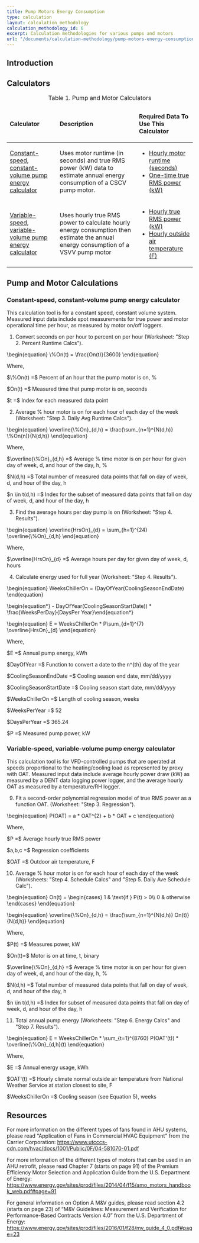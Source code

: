 ```yaml
---
title: Pump Motors Energy Consumption
type: calculation
layout: calculation_methodology
calculation_methodology_id: 6
excerpt: Calculation methodologies for various pumps and motors
url: "/documents/calculation-methodology/pump-motors-energy-consumption"
---
```


## Introduction

## Calculators

<table>
    <caption>Table 1. Pump and Motor Calculators</caption>
    <thead>
        <tr>
            <td>
                <p><strong>Calculator</strong></p>
            </td>
            <td>
                <p><strong>Description</strong></p>
            </td>
            <td>
                <p><strong>Required Data To Use This Calculator</strong></p>
            </td>
        </tr>
    <tbody>
        <tr>
            <td>
                <p><a href="/calculators/secondary-chilled-water-pump-motors-energy-consumption/2020_0427_PnP-EC-06_chiller_pump_cscv_kwh_pc.xlsx" download>Constant-speed, constant-volume pump energy calculator</a></p>
            </td>
            <td>
                <p>Uses motor runtime (in seconds) and true RMS power (kW) data to estimate annual energy consumption of a CSCV pump motor.</p>
            </td>
            <td>
                <ul>
                <li><a href="/documents/measurement-technique/motor-runtime">Hourly motor runtime (seconds)</a></li> 
                <li><a href="/documents/measurement-technique/electrical-spot-measurement">One-time true RMS power (kW)</a></li>
                </ul>
            </td>
        </tr>
        <tr>
            <td>
                <p><a href="/calculators/secondary-chilled-water-pump-motors-energy-consumption/2020_0427_PnP-EC-10_chiller_pump_variable_volume_pc.xlsx" download>Variable-speed, variable-volume pump energy calculator</a></p>
            </td>
            <td>
                <p>Uses hourly true RMS power to calculate hourly energy consumption then estimate the annual energy consumption of a VSVV pump motor</p>
            </td>
            <td>
                <ul>
                <li><a href="/documents/measurement-technique/true-rms-power">Hourly true RMS power (kW)</a></li> 
                <li><a href="/documents/measurement-technique/outside-air-temperature">Hourly outside air temperature (F)</a></li>
                </ul>
            </td>
        </tr>
    </tbody>
</table>

## Pump and Motor Calculations

### Constant-speed, constant-volume pump energy calculator

This calculation tool is for a constant speed, constant volume system. Measured input data include spot measurements for true power and motor operational time per hour, as measured by motor on/off loggers. 

1. Convert seconds on per hour to percent on per hour (Worksheet: "Step 2. Percent Runtime Calcs").

<p class="equation equation-center">\begin{equation} \%On(t) = \frac{On(t)}{3600} \end{equation}</p>

<p class="step-indent">Where,</p>
<p class="equation">$\%On(t) =$ Percent of an hour that the pump motor is on, %</p>
<p class="equation">$On(t) =$ Measured time that pump motor is on, seconds</p>
<p class="equation">$t =$ Index for each measured data point</p>

2. Average % hour motor is on for each hour of each day of the week (Worksheet: "Step 3. Daily Avg Runtime Calcs").

<p class="equation equation-center">\begin{equation} \overline{\%On}_{d,h} = \frac{\sum_{n=1}^{N(d,h)} \%On(n)}{N(d,h)} \end{equation}</p>

<p class="step-indent">Where,</p>
<p class="equation">$\overline{\%On}_{d,h} =$ Average % time motor is on per hour for given day of week, d, and hour of the day, h, %</p>
<p class="equation">$N(d,h) =$ Total number of measured data points that fall on day of week, d, and hour of the day, h</p>
<p class="equation">$n \in t(d,h) =$ Index for the subset of measured data points that fall on day of week, d, and hour of the day, h</p>

3. Find the average hours per day pump is on (Worksheet: "Step 4. Results").

<p class="equation equation-center">\begin{equation} \overline{HrsOn}_{d} = \sum_{h=1}^{24} \overline{\%On}_{d,h} \end{equation}</p>

<p class="step-indent">Where,</p>
<p class="equation">$\overline{HrsOn}_{d} =$ Average hours per day for given day of week, d, hours</p>

4. Calculate energy used for full year (Worksheet: "Step 4. Results").

<p class="equation equation-center">\begin{equation} WeeksChillerOn = (DayOfYear(CoolingSeasonEndDate) \end{equation}</p>
<p class="equation equation-center">\begin{equation*} - DayOfYear(CoolingSeasonStartDate)) * \frac{WeeksPerDay}{DaysPer Year}\end{equation*}</p>

<p class="equation equation-center">\begin{equation} E = WeeksChillerOn * P\sum_{d=1}^{7} \overline{HrsOn}_{d} \end{equation}</p>

<p class="step-indent">Where,</p>
<p class="equation">$E =$ Annual pump energy, kWh</p>
<p class="equation">$DayOfYear =$ Function to convert a date to the n^{th} day of the year</p>
<p class="equation">$CoolingSeasonEndDate =$ Cooling season end date, mm/dd/yyyy</p>
<p class="equation">$CoolingSeasonStartDate =$ Cooling season start date, mm/dd/yyyy</p>
<p class="equation">$WeeksChillerOn =$ Length of cooling season, weeks</p>
<p class="equation">$WeeksPerYear =$ 52</p>
<p class="equation">$DaysPerYear =$ 365.24</p>
<p class="equation">$P =$ Measured pump power, kW</p>

### Variable-speed, variable-volume pump energy calculator

This calculation tool is for VFD-controlled pumps that are operated at speeds proportional to the heating/cooling load as represented by proxy with OAT. Measured input data include average hourly power draw (kW) as measured by a DENT data logging power logger, and the average hourly OAT as measured by a temperature/RH logger. 

9. Fit a second-order polynomial regression model of true RMS power as a function OAT. (Worksheet: "Step 3. Regression").

<p class="equation equation-center">\begin{equation} P(OAT) = a * OAT^{2} + b * OAT + c \end{equation}</p>

<p class="step-indent">Where,</p>
<p class="equation">$P =$ Average hourly true RMS power</p>
<p class="equation">$a,b,c =$ Regression coefficients</p>
<p class="equation">$OAT =$ Outdoor air temperature, F</p>

10. Average % hour motor is on for each hour of each day of the week (Worksheets: "Step 4. Schedule Calcs" and "Step 5. Daily Ave Schedule Calc").

<p class="equation equation-center">\begin{equation} On(t) = \begin{cases} 1 & \text{if } P(t) > 0\\
    0 & otherwise \end{cases} \end{equation}</p>

<p class="equation equation-center">\begin{equation} \overline{\%On}_{d,h} = \frac{\sum_{n=1}^{N(d,h)} On(t)}{N(d,h)} \end{equation}</p>

<p class="step-indent">Where,</p>
<p class="equation">$P(t) =$ Measures power, kW</p>
<p class="equation">$On(t)=$ Motor is on at time, t, binary</p>
<p class="equation">$\overline{\%On}_{d,h} =$ Average % time motor is on per hour for given day of week, d, and hour of the day, h, %</p>
<p class="equation">$N(d,h) =$ Total number of measured data points that fall on day of week, d, and hour of the day, h</p>
<p class="equation">$n \in t(d,h) =$ Index for subset of measured data points that fall on day of week, d, and hour of the day, h</p>

11. Total annual pump energy (Worksheets: "Step 6. Energy Calcs" and "Step 7. Results").

<p class="equation equation-center">\begin{equation} E = WeeksChillerOn * \sum_{t=1}^{8760} P(OAT'(t)) * \overline{\%On}_{d,h}(t) \end{equation}</p>

<p class="step-indent">Where,</p>
<p class="equation">$E =$ Annual energy usage, kWh</p>
<p class="equation">$OAT'(t) =$ Hourly climate normal outside air temperature from National Weather Service at station closest to site, F</p>
<p class="equation">$WeeksChillerOn =$ Cooling season (see Equation 5), weeks</p>

## Resources

For more information on the different types of fans found in AHU systems, please read “Application of Fans in Commercial HVAC Equipment” from the Carrier Corporation: https://www.utcccs-cdn.com/hvac/docs/1001/Public/0F/04-581070-01.pdf 
 
For more information of the different types of motors that can be used in an AHU retrofit, please read Chapter 7 (starts on page 91) of the Premium Efficiency Motor Selection and Application Guide from the U.S. Department of Energy: https://www.energy.gov/sites/prod/files/2014/04/f15/amo_motors_handbook_web.pdf#page=91 
 
For general information on Option A M&V guides, please read section 4.2 (starts on page 23) of “M&V Guidelines: Measurement and Verification for Performance-Based Contracts Version 4.0” from the U.S. Department of Energy: https://www.energy.gov/sites/prod/files/2016/01/f28/mv_guide_4_0.pdf#page=23 